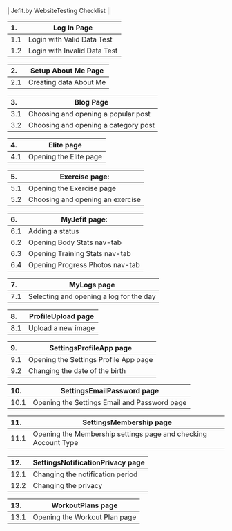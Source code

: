 
| Jefit.by WebsiteTesting Checklist ||

|1. |  Log In Page |
|  :---   | ----------- |
|1.1 |Login with Valid Data Test|
|1.2 |Login with Invalid Data Test|


|2. | Setup About Me Page                    |
|  :---   |--------------------------------------------------|
|2.1 | Сreating data About Me       |


| 3.  | Blog Page                    |
|:----|------------------------------|
| 3.1 | Choosing and opening a popular post  |
| 3.2 | Choosing and opening a category post |


| 4.  | Elite page                   |
|:----|--------------------------------------------------|
| 4.1 | Opening the Elite page       |


| 5.  | Exercise page:                   |
|:----|------------------------------|
| 5.1 | Opening the Exercise page  |
| 5.2 | Choosing and opening an exercise |

| 6.  | MyJefit page:                   |
|:----|------------------------------|
| 6.1 | Adding a status |
| 6.2 | Opening Body Stats nav-tab |
| 6.3 | Opening Training Stats nav-tab |
| 6.4 | Opening Progress Photos nav-tab |


| 7.  | MyLogs page                  |
|:----|--------------------------------------------------|
| 7.1 | Selecting and opening a log for the day      |


| 8.  | ProfileUpload page                      |
|:----|-----------------------------------------|
| 8.1 | Upload a new image |


| 9.  | SettingsProfileApp page               |
|:----|---------------------------------------|
| 9.1 | Opening the Settings Profile App page |
| 9.2 | Changing the date of the birth        |


| 10.  | SettingsEmailPassword page                     |
|:-----|-----------------------------------------|
| 10.1 | Opening the Settings Email and Password page |


| 11.  | SettingsMembership page                     |
|:-----|-----------------------------------------|
| 11.1 | Opening the Membership settings page and checking Account Type |


| 12.  | SettingsNotificationPrivacy page               |
|:-----|---------------------------------------|
| 12.1 | Changing the notification period |
| 12.2 | Changing the privacy        |


| 13.  | WorkoutPlans page                                              |
|:-----|----------------------------------------------------------------|
| 13.1 | Opening the Workout Plan page |